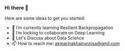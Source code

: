 ### Hi there 👋

Here are some ideas to get you started:

- 🌱 I’m currently learning Resilient Backpropagation
- 👯 I’m looking to collaborate on Deep Learning
- 💬 Let's Discuss about Data Science
- 📫 How to reach me: akmarinakhairunnisa@gmil.com

